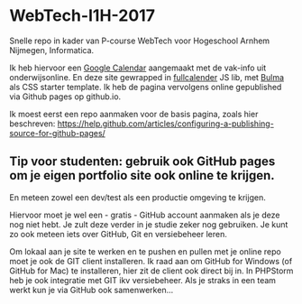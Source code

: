 # WebTech-I1H-2017
Snelle repo in kader van P-course WebTech voor Hogeschool Arnhem Nijmegen, Informatica.

Ik heb hiervoor een [Google Calendar](https://calendar.google.com) aangemaakt met de vak-info uit onderwijsonline. En deze site gewrapped in [fullcalender](https://fullcalendar.io/) JS lib, met [Bulma](https://bulma.io/documentation/overview/start/) als CSS starter template.
Ik heb de pagina vervolgens online gepublished via Github pages op github.io.

Ik moest eerst een repo aanmaken voor de basis pagina, zoals hier beschreven:
https://help.github.com/articles/configuring-a-publishing-source-for-github-pages/

## Tip voor studenten: gebruik ook GitHub pages om je eigen portfolio site ook online te krijgen.
En meteen zowel een dev/test als een productie omgeving te krijgen.

Hiervoor moet je wel een - gratis - GitHub account aanmaken als je deze nog niet hebt. Je zult deze verder in je studie zeker nog gebruiken. Je kunt zo ook meteen iets over GitHub, Git en versiebeheer leren.

Om lokaal aan je site te werken en te pushen en pullen met je online repo moet je ook de GIT client installeren. Ik raad aan om GitHub for Windows (of GitHub for Mac) te installeren, hier zit de client ook direct bij in. In PHPStorm heb je ook integratie met GIT ikv versiebeheer. Als je straks in een team werkt kun je via GitHub ook samenwerken...